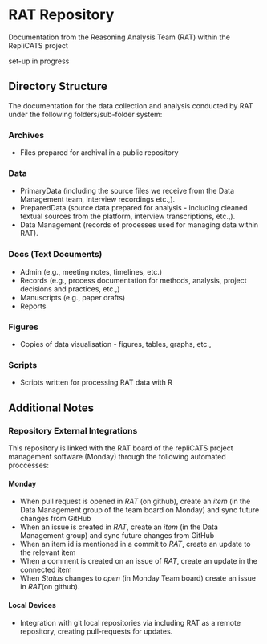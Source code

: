 # RAT Repository

Documentation from the Reasoning Analysis Team (RAT) within the RepliCATS project

set-up in progress

## Directory Structure

The documentation for the data collection and analysis conducted by RAT under the following folders/sub-folder system:

### Archives

- Files prepared for archival in a public repository

### Data

- PrimaryData (including the source files we receive from the Data Management team, interview recordings etc.,).
- PreparedData (source data prepared for analysis - including cleaned textual sources from the platform, interview transcriptions, etc.,).
- Data Management (records of processes used for managing data within RAT). 

### Docs (Text Documents)

- Admin (e.g., meeting notes, timelines, etc.)
- Records (e.g., process documentation for methods, analysis, project decisions and practices, etc.,)
- Manuscripts (e.g., paper drafts)
- Reports

### Figures

- Copies of data visualisation - figures, tables, graphs, etc.,

### Scripts

- Scripts written for processing RAT data with R

## Additional Notes

### Repository External Integrations

This repository is linked with the RAT board of the repliCATS project management software (Monday) through the following automated proccesses:

#### Monday

- When pull request is opened in _RAT_ (on github), create an _item_ (in the Data Management group of the team board on Monday) and sync future changes from GitHub
- When an issue is created in _RAT_, create an _item_ (in the Data Management group) and sync future changes from GitHub
- When an item id is mentioned in a commit to _RAT_, create an update to the relevant item
- When a comment is created on an issue of _RAT_, create an update in the connected item
- When _Status_ changes to _open_ (in Monday Team board) create an issue in _RAT_(on github).

#### Local Devices

- Integration with git local repositories via including RAT as a remote repository, creating pull-requests for updates.

